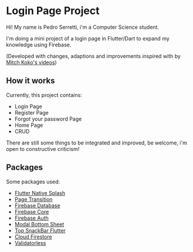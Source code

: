 # Login Page Project 

Hi! My name is Pedro Serretti, i'm a Computer Science student.

I'm doing a mini project of a login page in Flutter/Dart to expand my knowledge using Firebase.

(Developed with changes, adaptions and improvements inspired with by [Mitch Koko's videos](https://youtube.com/@createdbykoko))

## How it works

Currently, this project contains:
- Login Page
- Register Page 
- Forgot your password Page 
- Home Page 
- CRUD

There are still some things to be integrated and improved, be welcome, i'm open to constructive criticism!
 
## Packages 

Some packages used:
- [Flutter Native Splash](https://pub.dev/packages/flutter_native_splash)
- [Page Transition](https://pub.dev/packages/page_transition)
- [Firebase Database](https://pub.dev/packages/firebase_database)
- [Firebase Core](https://pub.dev/packages/firebase_core)
- [Firebase Auth](https://pub.dev/packages/firebase_auth)
- [Modal Bottom Sheet](https://pub.dev/packages/modal_bottom_sheet)
- [Top SnackBar Flutter](https://pub.dev/packages/top_snackbar_flutter)
- [Cloud Firestore](https://pub.dev/packages/cloud_firestore)
- [Validatorless](https://pub.dev/packages/validatorless)
